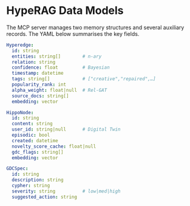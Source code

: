 # HypeRAG Data Models

The MCP server manages two memory structures and several auxiliary records. The YAML below summarises the key fields.

```yaml
Hyperedge:
  id: string
  entities: string[]        # n-ary
  relation: string
  confidence: float         # Bayesian
  timestamp: datetime
  tags: string[]            # ["creative","repaired",…]
  popularity_rank: int
  alpha_weight: float|null  # Rel-GAT
  source_docs: string[]
  embedding: vector

HippoNode:
  id: string
  content: string
  user_id: string|null      # Digital Twin
  episodic: bool
  created: datetime
  novelty_score_cache: float|null
  gdc_flags: string[]
  embedding: vector

GDCSpec:
  id: string
  description: string
  cypher: string
  severity: string          # low|med|high
  suggested_action: string
```
